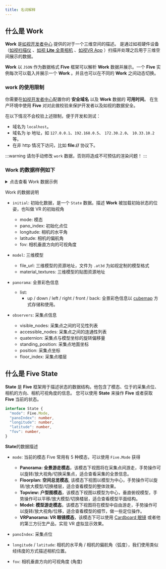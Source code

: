 ```yaml
---
title: 名词解释
---
```


## 什么是 **Work**

**Work** 是[如视开发者中心](https://developers.realsee.com/docs/#/) 提供的对于一个三维空间的描述。
是通过如视硬件设备（[如视扫描仪](https://home.realsee.com/product/galois) 、[如视 **Lite** 全景相机](https://home.realsee.com/product/pancam) 、[如视VR App](https://home.realsee.com/product/mobilecapture) ）扫描并处理之后用于三维空间展示的数据。

**Work** 以 `JSON` 作为数据格式 **Five** 框架可以解析 **Work** 数据并展示。一个 **Five** 实例每次可以载入并展示一个 **Work** 。并且也可以在不同的 **Work** 之间动态切换。

### work 的使用限制

你需要在[如视开发者中心](https://developers.realsee.com/docs/#/)配置你的 **安全域名** 以及 **Work** 数据的 **可用时间**。
在生产环境中使用 **Five** 对对此做校验来保护开发者以及如视的数据安全。

在以下情况不会校验上述限制，便于开发和测试：

- 域名为 `localhost`。
- 域名为 ip 地址，如 `127.0.0.1`、`192.168.0.5`、 `172.30.2.0`、 `10.33.10.2` 等。
- 在非 http 情况下访问，比如 **file://** 协议下。

:::warning
请勿手动修改 `work` 数据，否则将造成不可预估的渲染问题！
:::

### Work 的数据样例如下

<details>
  <summary>点击查看 Work 数据示例</summary>

```json
{
  "initial": {
    "mode": "Panorama",
    "pano_index": 6,
    "longitude": 2.6869287662553916,
    "latitude": 0,
    "fov": 95
  },
  "model": {
    "file_url": "https:\/\/vrlab-public.ljcdn.com\/release\/auto3dhd\/a62e1ebf7d013f7df117551a14af79fc\/model\/auto3d-DJaa08PIzN4JYluXQ1j2VS.at3d",
    "material_textures": [
      "https:\/\/vrlab-public.ljcdn.com\/release\/auto3dhd\/a62e1ebf7d013f7df117551a14af79fc\/materials\/texture_0.jpg",
      "https:\/\/vrlab-public.ljcdn.com\/release\/auto3dhd\/a62e1ebf7d013f7df117551a14af79fc\/materials\/texture_1.jpg",
      "https:\/\/vrlab-public.ljcdn.com\/release\/auto3dhd\/a62e1ebf7d013f7df117551a14af79fc\/materials\/texture_2.jpg",
      "https:\/\/vrlab-public.ljcdn.com\/release\/auto3dhd\/a62e1ebf7d013f7df117551a14af79fc\/materials\/texture_3.jpg",
      "https:\/\/vrlab-public.ljcdn.com\/release\/auto3dhd\/a62e1ebf7d013f7df117551a14af79fc\/materials\/texture_4.jpg",
      "https:\/\/vrlab-public.ljcdn.com\/release\/auto3dhd\/a62e1ebf7d013f7df117551a14af79fc\/materials\/texture_5.jpg",
      "https:\/\/vrlab-public.ljcdn.com\/release\/auto3dhd\/a62e1ebf7d013f7df117551a14af79fc\/materials\/texture_6.jpg",
      "https:\/\/vrlab-public.ljcdn.com\/release\/auto3dhd\/a62e1ebf7d013f7df117551a14af79fc\/materials\/texture_7.jpg",
      "https:\/\/vrlab-public.ljcdn.com\/release\/auto3dhd\/a62e1ebf7d013f7df117551a14af79fc\/materials\/texture_8.jpg",
      "https:\/\/vrlab-public.ljcdn.com\/release\/auto3dhd\/a62e1ebf7d013f7df117551a14af79fc\/materials\/texture_9.jpg"
    ]
  },
  "panorama": {
    "list": [
      {
        "up": "https:\/\/vrlab-public.ljcdn.com\/release\/auto3dhd\/a62e1ebf7d013f7df117551a14af79fc\/images\/cube_2048\/0\/2257f0f0b29d5b00ff01934ce51aaa35\/0_u.jpg",
        "down": "https:\/\/vrlab-public.ljcdn.com\/release\/auto3dhd\/a62e1ebf7d013f7df117551a14af79fc\/images\/cube_2048\/0\/2257f0f0b29d5b00ff01934ce51aaa35\/0_d.jpg",
        "left": "https:\/\/vrlab-public.ljcdn.com\/release\/auto3dhd\/a62e1ebf7d013f7df117551a14af79fc\/images\/cube_2048\/0\/2257f0f0b29d5b00ff01934ce51aaa35\/0_l.jpg",
        "right": "https:\/\/vrlab-public.ljcdn.com\/release\/auto3dhd\/a62e1ebf7d013f7df117551a14af79fc\/images\/cube_2048\/0\/2257f0f0b29d5b00ff01934ce51aaa35\/0_r.jpg",
        "front": "https:\/\/vrlab-public.ljcdn.com\/release\/auto3dhd\/a62e1ebf7d013f7df117551a14af79fc\/images\/cube_2048\/0\/2257f0f0b29d5b00ff01934ce51aaa35\/0_f.jpg",
        "back": "https:\/\/vrlab-public.ljcdn.com\/release\/auto3dhd\/a62e1ebf7d013f7df117551a14af79fc\/images\/cube_2048\/0\/2257f0f0b29d5b00ff01934ce51aaa35\/0_b.jpg"
      },
      {
        "up": "https:\/\/vrlab-public.ljcdn.com\/release\/auto3dhd\/a62e1ebf7d013f7df117551a14af79fc\/images\/cube_2048\/1\/ecb554bb1c122fa90186d176ccfecde4\/1_u.jpg",
        "down": "https:\/\/vrlab-public.ljcdn.com\/release\/auto3dhd\/a62e1ebf7d013f7df117551a14af79fc\/images\/cube_2048\/1\/ecb554bb1c122fa90186d176ccfecde4\/1_d.jpg",
        "left": "https:\/\/vrlab-public.ljcdn.com\/release\/auto3dhd\/a62e1ebf7d013f7df117551a14af79fc\/images\/cube_2048\/1\/ecb554bb1c122fa90186d176ccfecde4\/1_l.jpg",
        "right": "https:\/\/vrlab-public.ljcdn.com\/release\/auto3dhd\/a62e1ebf7d013f7df117551a14af79fc\/images\/cube_2048\/1\/ecb554bb1c122fa90186d176ccfecde4\/1_r.jpg",
        "front": "https:\/\/vrlab-public.ljcdn.com\/release\/auto3dhd\/a62e1ebf7d013f7df117551a14af79fc\/images\/cube_2048\/1\/ecb554bb1c122fa90186d176ccfecde4\/1_f.jpg",
        "back": "https:\/\/vrlab-public.ljcdn.com\/release\/auto3dhd\/a62e1ebf7d013f7df117551a14af79fc\/images\/cube_2048\/1\/ecb554bb1c122fa90186d176ccfecde4\/1_b.jpg"
      }
    ],
  },
  "observers": [
    {
      "visible_nodes": [ 1 ],
      "accessible_nodes": [ 1 ],
      "quaternion": {
        "w": 0.45076583925142194,
        "x": 0.010070951976936936,
        "y": -0.8925839597148215,
        "z": -0.0016154299986102319
      },
      "standing_position": [
        -6.956049919128418,
        -1.3924440682333898,
        1.6591600179672241
      ],
      "position": [
        -6.956049919128418,
        -0.10312400013208389,
        1.6591600179672241
      ],
      "floor_index": 0
    },
    {
      "visible_nodes": [ 0 ],
      "accessible_nodes": [ 0 ],
      "index": 1,
      "quaternion": {
        "w": -0.9884643083591809,
        "x": -0.0038900979633806664,
        "y": 0.1512670435365699,
        "z": -0.006439990839033269
      },
      "standing_position": [
        -6.176340103149414,
        -1.380554749576384,
        2.179759979248047
      ],
      "position": [
        -6.176340103149414,
        -0.10025200247764587,
        2.179759979248047
      ],
      "floor_index": 0,
    }
  ]
}
```

</details>

Work 的数据说明

- `initial`: 初始化数据，是一个 `State` 数据。描述 **Work** 被加载初始状态的位姿，也叫做 VR 的初始视角
  - mode: 模态
  - pano_index: 初始化点位
  - longitude: 相机的水平角
  - latitude: 相机的偏航角
  - fov: 相机垂直方向的可视角度

- `model`: 三维模型
  - file_url: 三维模型的资源地址，文件为 `.at3d` 为如视定制的模型格式
  - material_textures: 三维模型的贴图资源地址

- `panorama`: 全景彩色信息
  - list:
    - up / down / left / right / front / back: 全景彩色信息以 [cubemap](https://en.wikipedia.org/wiki/Cube_mapping) 方式存储和使用。

- `observers`: 采集点信息
  - visible_nodes: 采集点之间的可见性列表
  - accessible_nodes: 采集点之间的连通性列表
  - quaternion: 采集点与模型坐标的旋转偏移量
  - standing_position: 采集点地面坐标
  - position: 采集点坐标
  - floor_index: 采集点楼层

## 什么是 Five State

**State** 是 **Five** 框架用于描述状态的数据结构。他包含了模态、位于的采集点位、相机的方向、相机可视角度的信息。
您可以使用 **State** 来操作 **Five** 或者获取 **Five** 当前的状态。

```ts
interface State {
  "mode": Five.Mode,
  "panoIndex": number,
  "longitude": number,
  "latitude": number,
  "fov": number,
}
```

**State**的数据描述

- `mode`: 当前的模态
  Five 常用有 5 种模态，可以使用 `Five.Mode` 获得
  - **Panorama: 全景游走模态**，该模态下视图将在采集点间游走，手势操作可以旋转/放大视角/切换采集点，适合查看采集的全景信息。
  - **Floorplan: 空间总览模态**, 该模态下视图以模型为中心，手势操作可以旋转/放大模型/切换楼层，适合查看模型的整体效果。
  - **Topview: 户型图模态**，该模态下视图以模型为中心，垂直俯视模型，手势操作可以平移/放大模型/切换楼层，适合查看模型平面结构。
  - **Model: 模型游走模态**，该模态下视图将在模型中自由游走，手势操作可以旋转/放大视角/位移，适合查看模型的细节，做一些定位操作。
  - **VRPanorama: VR 眼镜模态**，该模态下可以使用 [Cardboard 眼镜](https://arvr.google.com/cardboard/) 或者他的第三方衍生产品，实现 VR 虚拟显示效果。

- `panoIndex`: 采集点位

- `longitude` / `latitude`: 相机的水平角 / 相机的偏航角（弧度），我们使用类似经纬度的方式描述相机位置。

- `fov`: 相机垂直方向的可视角度 (角度)
